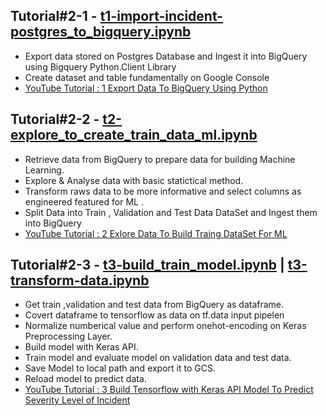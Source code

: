 ## Tutorial#2-1 - [t1-import-incident-postgres_to_bigquery.ipynb](https://github.com/technqvi/MyYoutube-Demo/blob/main/google_data_ai/t1-import-incident-postgres_to_bigquery.ipynb "t1-import-incident-postgres_to_bigquery.ipynb")
- Export data stored on Postgres Database and Ingest it into BigQuery using Bigquery Python.Client Library
- Create dataset and table fundamentally on Google Console
- [YouTube Tutorial : 1 Export Data To BigQuery Using Python](https://www.youtube.com/watch?v=kgEe4Fb1s1U&t=2011s)

## Tutorial#2-2 - [t2-explore_to_create_train_data_ml.ipynb](https://github.com/technqvi/MyYoutube-Demo/blob/main/google_data_ai/t2-explore_to_create_train_data_ml.ipynb "t2-explore_to_create_train_data_ml.ipynb")
- Retrieve data from BigQuery to prepare data for building Machine Learning.
- Explore & Analyse data with basic statictical method.
- Transform raws data to be more informative and select columns as engineered featured for ML .
- Split Data into Train , Validation and Test Data DataSet and  Ingest them into BigQuery
- [YouTube Tutorial : 2 Exlore Data To Build Traing DataSet For ML](https://www.youtube.com/watch?v=Uzh5Wc4yZSQ)

## Tutorial#2-3 - [t3-build_train_model.ipynb](https://github.com/technqvi/MyYoutube-Demo/blob/main/google_data_ai/t3-build_train_model.ipynb) | [t3-transform-data.ipynb](https://github.com/technqvi/MyYoutube-Demo/blob/main/google_data_ai/t3-transform-data.ipynb)
- Get train ,validation and test data from BigQuery as dataframe.
- Covert dataframe to tensorflow as data on tf.data input pipelen
- Normalize numberical value and perform onehot-encoding on Keras Preprocessing Layer.
- Build model with Keras API.
- Train model and evaluate model on validation data and test data.
- Save Model to local path and export it to GCS.
- Reload model to predict data.
- [YouTube Tutorial : 3 Build Tensorflow with Keras API Model To Predict Severity Level of Incident](https://www.youtube.com/watch?v=dplq7B_mp78&t=793s)